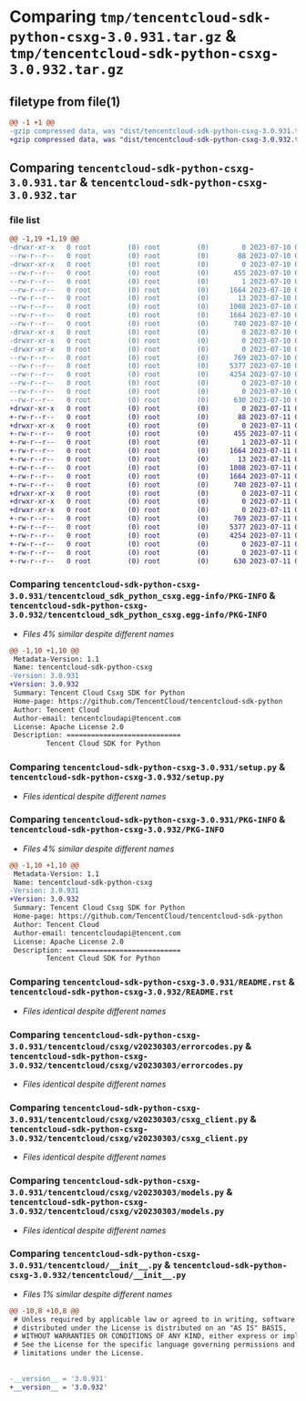 # Comparing `tmp/tencentcloud-sdk-python-csxg-3.0.931.tar.gz` & `tmp/tencentcloud-sdk-python-csxg-3.0.932.tar.gz`

## filetype from file(1)

```diff
@@ -1 +1 @@
-gzip compressed data, was "dist/tencentcloud-sdk-python-csxg-3.0.931.tar", last modified: Mon Jul 10 00:37:58 2023, max compression
+gzip compressed data, was "dist/tencentcloud-sdk-python-csxg-3.0.932.tar", last modified: Tue Jul 11 00:40:38 2023, max compression
```

## Comparing `tencentcloud-sdk-python-csxg-3.0.931.tar` & `tencentcloud-sdk-python-csxg-3.0.932.tar`

### file list

```diff
@@ -1,19 +1,19 @@
-drwxr-xr-x   0 root         (0) root         (0)        0 2023-07-10 00:37:58.000000 tencentcloud-sdk-python-csxg-3.0.931/
--rw-r--r--   0 root         (0) root         (0)       88 2023-07-10 00:37:58.000000 tencentcloud-sdk-python-csxg-3.0.931/setup.cfg
-drwxr-xr-x   0 root         (0) root         (0)        0 2023-07-10 00:37:58.000000 tencentcloud-sdk-python-csxg-3.0.931/tencentcloud_sdk_python_csxg.egg-info/
--rw-r--r--   0 root         (0) root         (0)      455 2023-07-10 00:37:58.000000 tencentcloud-sdk-python-csxg-3.0.931/tencentcloud_sdk_python_csxg.egg-info/SOURCES.txt
--rw-r--r--   0 root         (0) root         (0)        1 2023-07-10 00:37:58.000000 tencentcloud-sdk-python-csxg-3.0.931/tencentcloud_sdk_python_csxg.egg-info/dependency_links.txt
--rw-r--r--   0 root         (0) root         (0)     1664 2023-07-10 00:37:58.000000 tencentcloud-sdk-python-csxg-3.0.931/tencentcloud_sdk_python_csxg.egg-info/PKG-INFO
--rw-r--r--   0 root         (0) root         (0)       13 2023-07-10 00:37:58.000000 tencentcloud-sdk-python-csxg-3.0.931/tencentcloud_sdk_python_csxg.egg-info/top_level.txt
--rw-r--r--   0 root         (0) root         (0)     1008 2023-07-10 00:37:58.000000 tencentcloud-sdk-python-csxg-3.0.931/setup.py
--rw-r--r--   0 root         (0) root         (0)     1664 2023-07-10 00:37:58.000000 tencentcloud-sdk-python-csxg-3.0.931/PKG-INFO
--rw-r--r--   0 root         (0) root         (0)      740 2023-07-10 00:37:58.000000 tencentcloud-sdk-python-csxg-3.0.931/README.rst
-drwxr-xr-x   0 root         (0) root         (0)        0 2023-07-10 00:37:58.000000 tencentcloud-sdk-python-csxg-3.0.931/tencentcloud/
-drwxr-xr-x   0 root         (0) root         (0)        0 2023-07-10 00:37:58.000000 tencentcloud-sdk-python-csxg-3.0.931/tencentcloud/csxg/
-drwxr-xr-x   0 root         (0) root         (0)        0 2023-07-10 00:37:58.000000 tencentcloud-sdk-python-csxg-3.0.931/tencentcloud/csxg/v20230303/
--rw-r--r--   0 root         (0) root         (0)      769 2023-07-10 00:37:58.000000 tencentcloud-sdk-python-csxg-3.0.931/tencentcloud/csxg/v20230303/errorcodes.py
--rw-r--r--   0 root         (0) root         (0)     5377 2023-07-10 00:37:58.000000 tencentcloud-sdk-python-csxg-3.0.931/tencentcloud/csxg/v20230303/csxg_client.py
--rw-r--r--   0 root         (0) root         (0)     4254 2023-07-10 00:37:58.000000 tencentcloud-sdk-python-csxg-3.0.931/tencentcloud/csxg/v20230303/models.py
--rw-r--r--   0 root         (0) root         (0)        0 2023-07-10 00:37:58.000000 tencentcloud-sdk-python-csxg-3.0.931/tencentcloud/csxg/v20230303/__init__.py
--rw-r--r--   0 root         (0) root         (0)        0 2023-07-10 00:37:58.000000 tencentcloud-sdk-python-csxg-3.0.931/tencentcloud/csxg/__init__.py
--rw-r--r--   0 root         (0) root         (0)      630 2023-07-10 00:37:58.000000 tencentcloud-sdk-python-csxg-3.0.931/tencentcloud/__init__.py
+drwxr-xr-x   0 root         (0) root         (0)        0 2023-07-11 00:40:38.000000 tencentcloud-sdk-python-csxg-3.0.932/
+-rw-r--r--   0 root         (0) root         (0)       88 2023-07-11 00:40:38.000000 tencentcloud-sdk-python-csxg-3.0.932/setup.cfg
+drwxr-xr-x   0 root         (0) root         (0)        0 2023-07-11 00:40:38.000000 tencentcloud-sdk-python-csxg-3.0.932/tencentcloud_sdk_python_csxg.egg-info/
+-rw-r--r--   0 root         (0) root         (0)      455 2023-07-11 00:40:38.000000 tencentcloud-sdk-python-csxg-3.0.932/tencentcloud_sdk_python_csxg.egg-info/SOURCES.txt
+-rw-r--r--   0 root         (0) root         (0)        1 2023-07-11 00:40:38.000000 tencentcloud-sdk-python-csxg-3.0.932/tencentcloud_sdk_python_csxg.egg-info/dependency_links.txt
+-rw-r--r--   0 root         (0) root         (0)     1664 2023-07-11 00:40:38.000000 tencentcloud-sdk-python-csxg-3.0.932/tencentcloud_sdk_python_csxg.egg-info/PKG-INFO
+-rw-r--r--   0 root         (0) root         (0)       13 2023-07-11 00:40:38.000000 tencentcloud-sdk-python-csxg-3.0.932/tencentcloud_sdk_python_csxg.egg-info/top_level.txt
+-rw-r--r--   0 root         (0) root         (0)     1008 2023-07-11 00:40:38.000000 tencentcloud-sdk-python-csxg-3.0.932/setup.py
+-rw-r--r--   0 root         (0) root         (0)     1664 2023-07-11 00:40:38.000000 tencentcloud-sdk-python-csxg-3.0.932/PKG-INFO
+-rw-r--r--   0 root         (0) root         (0)      740 2023-07-11 00:40:38.000000 tencentcloud-sdk-python-csxg-3.0.932/README.rst
+drwxr-xr-x   0 root         (0) root         (0)        0 2023-07-11 00:40:38.000000 tencentcloud-sdk-python-csxg-3.0.932/tencentcloud/
+drwxr-xr-x   0 root         (0) root         (0)        0 2023-07-11 00:40:38.000000 tencentcloud-sdk-python-csxg-3.0.932/tencentcloud/csxg/
+drwxr-xr-x   0 root         (0) root         (0)        0 2023-07-11 00:40:38.000000 tencentcloud-sdk-python-csxg-3.0.932/tencentcloud/csxg/v20230303/
+-rw-r--r--   0 root         (0) root         (0)      769 2023-07-11 00:40:38.000000 tencentcloud-sdk-python-csxg-3.0.932/tencentcloud/csxg/v20230303/errorcodes.py
+-rw-r--r--   0 root         (0) root         (0)     5377 2023-07-11 00:40:38.000000 tencentcloud-sdk-python-csxg-3.0.932/tencentcloud/csxg/v20230303/csxg_client.py
+-rw-r--r--   0 root         (0) root         (0)     4254 2023-07-11 00:40:38.000000 tencentcloud-sdk-python-csxg-3.0.932/tencentcloud/csxg/v20230303/models.py
+-rw-r--r--   0 root         (0) root         (0)        0 2023-07-11 00:40:38.000000 tencentcloud-sdk-python-csxg-3.0.932/tencentcloud/csxg/v20230303/__init__.py
+-rw-r--r--   0 root         (0) root         (0)        0 2023-07-11 00:40:38.000000 tencentcloud-sdk-python-csxg-3.0.932/tencentcloud/csxg/__init__.py
+-rw-r--r--   0 root         (0) root         (0)      630 2023-07-11 00:40:38.000000 tencentcloud-sdk-python-csxg-3.0.932/tencentcloud/__init__.py
```

### Comparing `tencentcloud-sdk-python-csxg-3.0.931/tencentcloud_sdk_python_csxg.egg-info/PKG-INFO` & `tencentcloud-sdk-python-csxg-3.0.932/tencentcloud_sdk_python_csxg.egg-info/PKG-INFO`

 * *Files 4% similar despite different names*

```diff
@@ -1,10 +1,10 @@
 Metadata-Version: 1.1
 Name: tencentcloud-sdk-python-csxg
-Version: 3.0.931
+Version: 3.0.932
 Summary: Tencent Cloud Csxg SDK for Python
 Home-page: https://github.com/TencentCloud/tencentcloud-sdk-python
 Author: Tencent Cloud
 Author-email: tencentcloudapi@tencent.com
 License: Apache License 2.0
 Description: ============================
         Tencent Cloud SDK for Python
```

### Comparing `tencentcloud-sdk-python-csxg-3.0.931/setup.py` & `tencentcloud-sdk-python-csxg-3.0.932/setup.py`

 * *Files identical despite different names*

### Comparing `tencentcloud-sdk-python-csxg-3.0.931/PKG-INFO` & `tencentcloud-sdk-python-csxg-3.0.932/PKG-INFO`

 * *Files 4% similar despite different names*

```diff
@@ -1,10 +1,10 @@
 Metadata-Version: 1.1
 Name: tencentcloud-sdk-python-csxg
-Version: 3.0.931
+Version: 3.0.932
 Summary: Tencent Cloud Csxg SDK for Python
 Home-page: https://github.com/TencentCloud/tencentcloud-sdk-python
 Author: Tencent Cloud
 Author-email: tencentcloudapi@tencent.com
 License: Apache License 2.0
 Description: ============================
         Tencent Cloud SDK for Python
```

### Comparing `tencentcloud-sdk-python-csxg-3.0.931/README.rst` & `tencentcloud-sdk-python-csxg-3.0.932/README.rst`

 * *Files identical despite different names*

### Comparing `tencentcloud-sdk-python-csxg-3.0.931/tencentcloud/csxg/v20230303/errorcodes.py` & `tencentcloud-sdk-python-csxg-3.0.932/tencentcloud/csxg/v20230303/errorcodes.py`

 * *Files identical despite different names*

### Comparing `tencentcloud-sdk-python-csxg-3.0.931/tencentcloud/csxg/v20230303/csxg_client.py` & `tencentcloud-sdk-python-csxg-3.0.932/tencentcloud/csxg/v20230303/csxg_client.py`

 * *Files identical despite different names*

### Comparing `tencentcloud-sdk-python-csxg-3.0.931/tencentcloud/csxg/v20230303/models.py` & `tencentcloud-sdk-python-csxg-3.0.932/tencentcloud/csxg/v20230303/models.py`

 * *Files identical despite different names*

### Comparing `tencentcloud-sdk-python-csxg-3.0.931/tencentcloud/__init__.py` & `tencentcloud-sdk-python-csxg-3.0.932/tencentcloud/__init__.py`

 * *Files 1% similar despite different names*

```diff
@@ -10,8 +10,8 @@
 # Unless required by applicable law or agreed to in writing, software
 # distributed under the License is distributed on an "AS IS" BASIS,
 # WITHOUT WARRANTIES OR CONDITIONS OF ANY KIND, either express or implied.
 # See the License for the specific language governing permissions and
 # limitations under the License.
 
 
-__version__ = '3.0.931'
+__version__ = '3.0.932'
```

